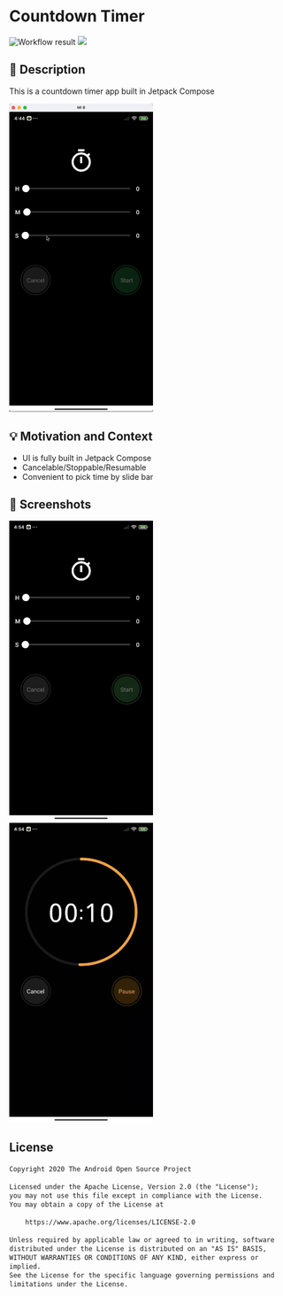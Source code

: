 # Countdown Timer 

<!--- Replace <OWNER> with your Github Username and <REPOSITORY> with the name of your repository. -->
<!--- You can find both of these in the url bar when you open your repository in github. -->
![Workflow result](https://github.com/nullptrX/CountdownTimer/workflows/Check/badge.svg) ![](https://img.shields.io/badge/jetpack_compose-1.0.0_beta01-green.svg) 


## :scroll: Description

<!--- Describe your app in one or two sentences -->

This is a countdown timer app built in Jetpack Compose

<img src="/results/screenrecord.gif" width="260" >


## :bulb: Motivation and Context

<!--- Optionally point readers to interesting parts of your submission. -->
<!--- What are you especially proud of? -->

- UI is fully built in Jetpack Compose
- Cancelable/Stoppable/Resumable
- Convenient to pick time by slide bar


## :camera_flash: Screenshots

<!-- You can add more screenshots here if you like -->
<img src="/results/screenshot_1.jpg" width="260">&emsp;<img src="/results/screenshot_2.jpg" width="260">

## License

```
Copyright 2020 The Android Open Source Project

Licensed under the Apache License, Version 2.0 (the "License");
you may not use this file except in compliance with the License.
You may obtain a copy of the License at

    https://www.apache.org/licenses/LICENSE-2.0

Unless required by applicable law or agreed to in writing, software
distributed under the License is distributed on an "AS IS" BASIS,
WITHOUT WARRANTIES OR CONDITIONS OF ANY KIND, either express or implied.
See the License for the specific language governing permissions and
limitations under the License.
```